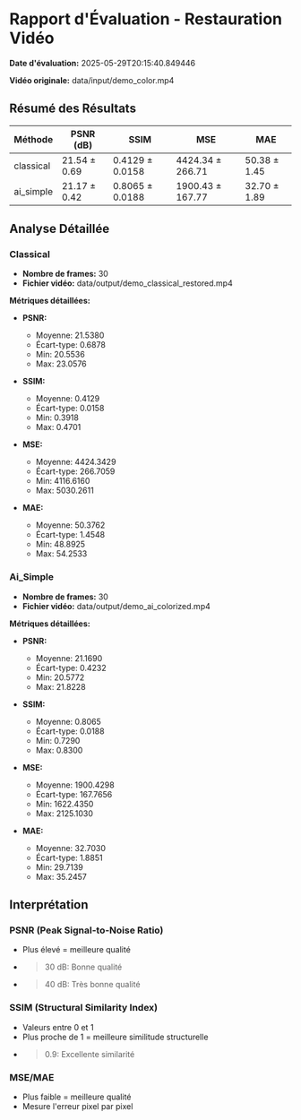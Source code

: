 # Rapport d'Évaluation - Restauration Vidéo

**Date d'évaluation:** 2025-05-29T20:15:40.849446

**Vidéo originale:** data/input/demo_color.mp4

## Résumé des Résultats

| Méthode | PSNR (dB) | SSIM | MSE | MAE |
|---------|-----------|------|-----|-----|
| classical | 21.54 ± 0.69 | 0.4129 ± 0.0158 | 4424.34 ± 266.71 | 50.38 ± 1.45 |
| ai_simple | 21.17 ± 0.42 | 0.8065 ± 0.0188 | 1900.43 ± 167.77 | 32.70 ± 1.89 |

## Analyse Détaillée

### Classical

- **Nombre de frames:** 30
- **Fichier vidéo:** data/output/demo_classical_restored.mp4

**Métriques détaillées:**

- **PSNR:**
  - Moyenne: 21.5380
  - Écart-type: 0.6878
  - Min: 20.5536
  - Max: 23.0576

- **SSIM:**
  - Moyenne: 0.4129
  - Écart-type: 0.0158
  - Min: 0.3918
  - Max: 0.4701

- **MSE:**
  - Moyenne: 4424.3429
  - Écart-type: 266.7059
  - Min: 4116.6160
  - Max: 5030.2611

- **MAE:**
  - Moyenne: 50.3762
  - Écart-type: 1.4548
  - Min: 48.8925
  - Max: 54.2533

### Ai_Simple

- **Nombre de frames:** 30
- **Fichier vidéo:** data/output/demo_ai_colorized.mp4

**Métriques détaillées:**

- **PSNR:**
  - Moyenne: 21.1690
  - Écart-type: 0.4232
  - Min: 20.5772
  - Max: 21.8228

- **SSIM:**
  - Moyenne: 0.8065
  - Écart-type: 0.0188
  - Min: 0.7290
  - Max: 0.8300

- **MSE:**
  - Moyenne: 1900.4298
  - Écart-type: 167.7656
  - Min: 1622.4350
  - Max: 2125.1030

- **MAE:**
  - Moyenne: 32.7030
  - Écart-type: 1.8851
  - Min: 29.7139
  - Max: 35.2457

## Interprétation

### PSNR (Peak Signal-to-Noise Ratio)
- Plus élevé = meilleure qualité
- > 30 dB: Bonne qualité
- > 40 dB: Très bonne qualité

### SSIM (Structural Similarity Index)
- Valeurs entre 0 et 1
- Plus proche de 1 = meilleure similitude structurelle
- > 0.9: Excellente similarité

### MSE/MAE
- Plus faible = meilleure qualité
- Mesure l'erreur pixel par pixel

